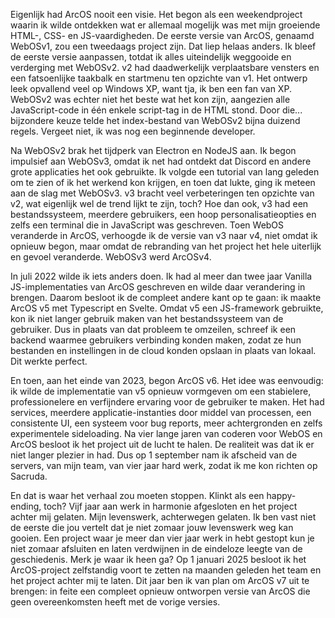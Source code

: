 Eigenlijk had ArcOS nooit een visie. Het begon als een weekendproject waarin ik wilde ontdekken wat er allemaal mogelijk was met mijn groeiende HTML-, CSS- en JS-vaardigheden. De eerste versie van ArcOS, genaamd WebOSv1, zou een tweedaags project zijn. Dat liep helaas anders. Ik bleef de eerste versie aanpassen, totdat ik alles uiteindelijk weggooide en verderging met WebOSv2. v2 had daadwerkelijk verplaatsbare vensters en een fatsoenlijke taakbalk en startmenu ten opzichte van v1. Het ontwerp leek opvallend veel op Windows XP, want tja, ik ben een fan van XP. WebOSv2 was echter niet het beste wat het kon zijn, aangezien alle JavaScript-code in één enkele script-tag in de HTML stond. Door die... bijzondere keuze telde het index-bestand van WebOSv2 bijna duizend regels. Vergeet niet, ik was nog een beginnende developer.

Na WebOSv2 brak het tijdperk van Electron en NodeJS aan. Ik begon impulsief aan WebOSv3, omdat ik net had ontdekt dat Discord en andere grote applicaties het ook gebruikte. Ik volgde een tutorial van lang geleden om te zien of ik het werkend kon krijgen, en toen dat lukte, ging ik meteen aan de slag met WebOSv3. v3 bracht veel verbeteringen ten opzichte van v2, wat eigenlijk wel de trend lijkt te zijn, toch? Hoe dan ook, v3 had een bestandssysteem, meerdere gebruikers, een hoop personalisatieopties en zelfs een terminal die in JavaScript was geschreven. Toen WebOS veranderde in ArcOS, verhoogde ik de versie van v3 naar v4, niet omdat ik opnieuw begon, maar omdat de rebranding van het project het hele uiterlijk en gevoel veranderde. WebOSv3 werd ArcOSv4.

In juli 2022 wilde ik iets anders doen. Ik had al meer dan twee jaar Vanilla JS-implementaties van ArcOS geschreven en wilde daar verandering in brengen. Daarom besloot ik de compleet andere kant op te gaan: ik maakte ArcOS v5 met Typescript en Svelte. Omdat v5 een JS-framework gebruikte, kon ik niet langer gebruik maken van het bestandssysteem van de gebruiker. Dus in plaats van dat probleem te omzeilen, schreef ik een backend waarmee gebruikers verbinding konden maken, zodat ze hun bestanden en instellingen in de cloud konden opslaan in plaats van lokaal. Dit werkte perfect.

En toen, aan het einde van 2023, begon ArcOS v6. Het idee was eenvoudig: ik wilde de implementatie van v5 opnieuw vormgeven om een stabielere, professionelere en verfijndere ervaring voor de gebruiker te maken. Het had services, meerdere applicatie-instanties door middel van processen, een consistente UI, een systeem voor bug reports, meer achtergronden en zelfs experimentele sideloading. Na vier lange jaren van coderen voor WebOS en ArcOS besloot ik het project uit de lucht te halen. De realiteit was dat ik er niet langer plezier in had. Dus op 1 september nam ik afscheid van de servers, van mijn team, van vier jaar hard werk, zodat ik me kon richten op Sacruda.

En dat is waar het verhaal zou moeten stoppen. Klinkt als een happy-ending, toch? Vijf jaar aan werk in harmonie afgesloten en het project achter mij gelaten. Mijn levenswerk, achterwegen gelaten. Ik ben vast niet de eerste die jou vertelt dat je niet zomaar jouw levenswerk weg kan gooien. Een project waar je meer dan vier jaar werk in hebt gestopt kun je niet zomaar afsluiten en laten verdwijnen in de eindeloze leegte van de geschiedenis. Merk je waar ik heen ga? Op 1 januari 2025 besloot ik het ArcOS-project zelfstandig voort te zetten na maanden geleden het team en het project achter mij te laten. Dit jaar ben ik van plan om ArcOS v7 uit te brengen: in feite een compleet opnieuw ontworpen versie van ArcOS die geen overeenkomsten heeft met de vorige versies.
